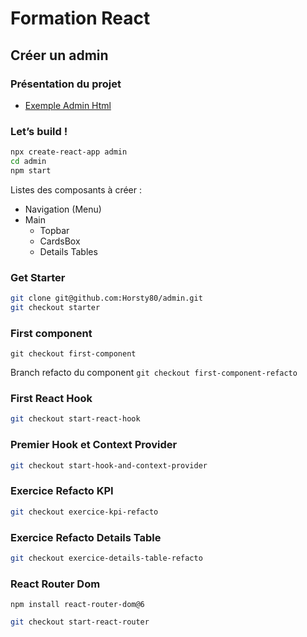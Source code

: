 # Formation React

## Créer un admin

### Présentation du projet

- [Exemple Admin Html](https://horsty80.github.io/responsive-admin-dashboard/)

### Let’s build !

```bash
npx create-react-app admin
cd admin
npm start
```

Listes des composants à créer :

- Navigation (Menu)
- Main
  - Topbar
  - CardsBox
  - Details Tables

### Get Starter

```bash
git clone git@github.com:Horsty80/admin.git
git checkout starter
```

### First component

```
git checkout first-component
```

Branch refacto du component `git checkout first-component-refacto`

### First React Hook

```bash
git checkout start-react-hook
```

### Premier Hook et Context Provider

```bash
git checkout start-hook-and-context-provider
```

### Exercice Refacto KPI

```bash
git checkout exercice-kpi-refacto
```

### Exercice Refacto Details Table

```bash
git checkout exercice-details-table-refacto
```

### React Router Dom

`npm install react-router-dom@6`

```bash
git checkout start-react-router
```
